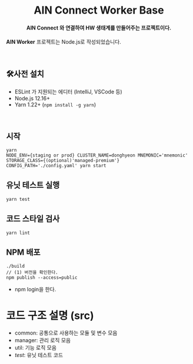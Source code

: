 <h1 align="center">AIN Connect Worker Base</h1>
<h4 align="center">AIN Connect 와 연결하여 HW 생태계를 만들어주는 프로젝트이다.</h4>
                                                                                                
**AIN Worker** 프로젝트는 Node.js로 작성되었습니다.

<br>

## 🛠사전 설치

- ESLint 가 지원되는 에디터 (IntelliJ, VSCode 등)
- Node.js 12.16+
- Yarn 1.22+ (`npm install -g yarn`)

<br>

## 시작
```
yarn
NODE_ENV={staging or prod} CLUSTER_NAME=donghyeon MNEMONIC='mnemonic' STORAGE_CLASS={(optional)'managed-premium'} CONFIG_PATH='./config.yaml' yarn start
```

## 유닛 테스트 실행
```
yarn test
```

## 코드 스타일 검사
```
yarn lint
```

## NPM 배포
```
./build
// (1) 버전을 확인한다.
npm publish --access=public
```
- npm login을 한다.


# 코드 구조 설명 (src)
- common: 공통으로 사용하는 모듈 및 변수 모음
- manager: 관리 로직 모음
- util: 기능 로직 모음
- _test_: 유닛 테스트 코드

<br>